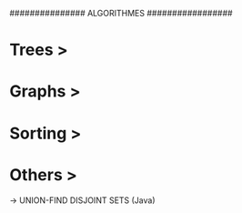 ############### ALGORITHMES #################



# Trees >

# Graphs >

# Sorting >

# Others >
-> UNION-FIND DISJOINT SETS (Java)